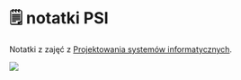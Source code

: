 # 🗒️ notatki PSI
Notatki z zajęć z [Projektowania systemów informatycznych](https://github.com/karolinakuligowska/Projektowanie_systemow_informatycznych). 

![](https://media3.giphy.com/media/v1.Y2lkPTc5MGI3NjExZHQ5MGYzaWM1MjIzMDY4eXlrNTVoMGgxeHJtMW54anJmOWpwaDlxcCZlcD12MV9pbnRlcm5hbF9naWZfYnlfaWQmY3Q9Zw/kbRb4eyCNC0aMz5x68/giphy.gif)


